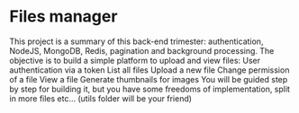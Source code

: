 # Files manager
This project is a summary of this back-end trimester: authentication, NodeJS, MongoDB, Redis, pagination and background processing.
The objective is to build a simple platform to upload and view files:
User authentication via a token
List all files
Upload a new file
Change permission of a file
View a file
Generate thumbnails for images
You will be guided step by step for building it, but you have some freedoms of implementation, split in more files etc… (utils folder will be your friend)

